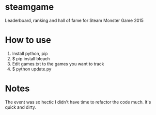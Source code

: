 # steamgame
Leaderboard, ranking and hall of fame for Steam Monster Game 2015

# How to use
1. Install python, pip
2. $ pip install bleach
3. Edit games.txt to the games you want to track
4. $ python update.py 

# Notes
The event was so hectic I didn't have time to refactor the code much. It's quick and dirty. 
